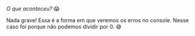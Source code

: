 _O que aconteceu?_ :scream:

Nada grave! Essa é a forma em que veremos os erros no console. Nesse caso foi porque não podemos dividir por 0. :sweat_smile:
